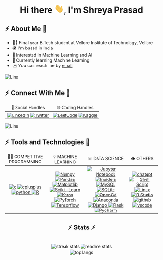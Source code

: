 <h1 align="center">Hi there <img src="https://raw.githubusercontent.com/ABSphreak/ABSphreak/master/gifs/Hi.gif" width="30">, I'm Shreya Prasad</h1>

## :zap: About Me 👧
- 👩‍💻 Final year B.Tech student at Vellore Institute of Technology, Vellore
- 🌍 I'm based in India
- 🚀 Interested in Machine Learning and AI     
- 🧠 Currently learning Machine Learning
- ✉️ You can reach me by [email](mailto:sp12554647@gmail.com)

![Line](https://user-images.githubusercontent.com/85225156/171937799-8fc9e255-9889-4642-9c92-6df85fb86e82.gif)

## :zap: Connect With Me 🤝
<table align="center">
  <thead align="center">
    <tr align="center">
      <td align="center">💌 Social Handles</td>
      <td align="center">🌐 Coding Handles</td>
    </tr>
  </thead>

  <tbody align="center">
    <tr align="center">
      <!-- Social Handles -->
      <td align="center">
        <!-- LinkedIn -->
        <a href="https://www.linkedin.com/in/shreya-prasad-749724230/"><img align="center" src="https://img.shields.io/badge/linkedin-%230077B5.svg?style=for-the-badge&logo=linkedin&logoColor=white" alt="LinkedIn" /></a>
        <!-- X -->
        <a href="https://x.com/prasad_shr37791"><img align="center" src="https://img.shields.io/badge/X-%23000000.svg?style=for-the-badge&logo=X&logoColor=white" alt="Twitter" /></a>
      </td>
      <!-- Coding Handles -->
      <td align="center">
        <!--Leetcode--> 
        <a href="https://leetcode.com/u/sp12554647/"><img align="center" src="https://img.shields.io/badge/LeetCode-000000?style=for-the-badge&logo=LeetCode&logoColor=#d16c06" alt="LeetCode" /></a>
        <!--Kaggle--> 
        <a href="https://www.kaggle.com/shreyaprasad21"><img align="center" src="https://img.shields.io/badge/Kaggle-035a7d?style=for-the-badge&logo=kaggle&logoColor=white" alt="Kaggle" /></a>
      </td>
    </tr>
  </tbody>
</table>

![Line](https://user-images.githubusercontent.com/85225156/171937799-8fc9e255-9889-4642-9c92-6df85fb86e82.gif)

## :zap: Tools and Technologies 🤖
<table align="center">
  <thead align="center">
    <tr align="center">
      <!-- Competitive Programming Skills -->
      <td align="center">👩‍💻 COMPETITIVE PROGRAMMING</td>
      <!-- Data Science Skills -->
      <td align="center">💡 MACHINE LEARNING</td>
      <!-- Web Development Skills -->
      <td align="center">📊 DATA SCIENCE</td>
      <!-- Other Skills -->
      <td align="center">👁️ OTHERS</td>
    </tr>
  </thead>

  <tbody align="center">
    <tr align="center">
      <!-- Competitive Programming Skills -->
      <td align="center">
        <!-- C -->
        <a href="https://www.cprogramming.com/" rel="noreferrer"> <img src="https://img.shields.io/badge/c-%2300599C.svg?style=for-the-badge&logo=c&logoColor=white" alt="c" /> </a>
        <!-- C++ -->
        <a href="https://www.w3schools.com/cpp/" rel="noreferrer"> <img src="https://img.shields.io/badge/c++-%2300599C.svg?style=for-the-badge&logo=c%2B%2B&logoColor=white" alt="cplusplus" /> </a>
        <!-- Python -->
        <a href="https://www.python.org" rel="noreferrer"> <img src="https://img.shields.io/badge/python-3670A0?style=for-the-badge&logo=python&logoColor=ffdd54" alt="python"/> </a>
        <!-- R -->
        <a href="https://www.r-project.org/" rel="noreferrer"> <img src="https://img.shields.io/badge/r-%23276DC3.svg?style=for-the-badge&logo=r&logoColor=white" alt="R"/> </a>
      </td>
      <!-- Machine Learning Skills -->
      <td align="center">
        <!-- Numpy -->
        <a href="https://numpy.org/" rel="noreferrer"> <img src="https://img.shields.io/badge/numpy-%23013243.svg?style=for-the-badge&logo=numpy&logoColor=white" alt="Numpy" /> </a>
        <!-- Pandas -->
        <a href="https://pandas.pydata.org/" rel="noreferrer"> <img src="https://img.shields.io/badge/pandas-%23150458.svg?style=for-the-badge&logo=pandas&logoColor=white" alt="Pandas" /> </a>
        <!-- Matplotlib -->
        <a href="https://matplotlib.org/" rel="noreferrer"> <img src="https://img.shields.io/badge/Matplotlib-%23ffffff.svg?style=for-the-badge&logo=Matplotlib&logoColor=black" alt="Matplotlib" /> </a>
        <!-- Scikit-Learn -->
        <a href="https://scikit-learn.org/stable/" rel="noreferrer"> <img src="https://img.shields.io/badge/scikit--learn-%23F7931E.svg?style=for-the-badge&logo=scikit-learn&logoColor=white" alt="Scikit-Learn" /> </a>
        <!-- Keras -->
        <a href="https://keras.io/" rel="noreferrer"> <img src="https://img.shields.io/badge/Keras-%23D00000.svg?style=for-the-badge&logo=Keras&logoColor=white" alt="Keras" /> </a>
        <!-- PyTorch -->
        <a href="https://pytorch.org/" rel="noreferrer"> <img src="https://img.shields.io/badge/PyTorch-%23EE4C2C.svg?style=for-the-badge&logo=PyTorch&logoColor=white" alt="PyTorch" /> </a>
        <!-- Tensorflow -->
        <a href="https://www.tensorflow.org/" rel="noreferrer"> <img src="https://img.shields.io/badge/TensorFlow-%23FF6F00.svg?style=for-the-badge&logo=TensorFlow&logoColor=white" alt="Tensorflow" /> </a>
      </td>
      <!-- Data Science Skills -->
      <td align="center">
        <!-- Jupyter Notebook -->
        <a href="https://jupyter.org/" rel="noreferrer"> <img src="https://img.shields.io/badge/jupyter-%23FA0F00.svg?style=for-the-badge&logo=jupyter&logoColor=white" alt="Jupyter Notebook" /> </a>
        <!-- Insiders -->
        <a href="https://insiders.vscode.dev/" rel="noreferrer"> <img src="https://img.shields.io/badge/VS%20Code%20Insiders-35b393.svg?style=for-the-badge&logo=visual-studio-code&logoColor=white" alt="Insiders" /> </a>
        <!-- SQL -->
        <a href="https://www.mysql.com/" rel="noreferrer"> <img src="https://img.shields.io/badge/mysql-4479A1.svg?style=for-the-badge&logo=mysql&logoColor=white" alt="MySQL" /> </a>
        <!-- SQLite -->
        <a href="https://www.sqlite.org/" rel="noreferrer"> <img src="https://img.shields.io/badge/sqlite-%2307405e.svg?style=for-the-badge&logo=sqlite&logoColor=white" alt="SQLite" /> </a>
        <!-- OpenCV -->
        <a href="https://opencv.org/" rel="noreferrer"> <img src="https://img.shields.io/badge/opencv-%23white.svg?style=for-the-badge&logo=opencv&logoColor=white" alt="OpenCV" /> </a>
        <!-- Anaconda -->
        <a href="https://www.anaconda.com/" rel="noreferrer"> <img src="https://img.shields.io/badge/Anaconda-%2344A833.svg?style=for-the-badge&logo=anaconda&logoColor=white" alt="Anaconda" /> </a>
        <!-- Django -->
        <a href="https://www.djangoproject.com/" rel="noreferrer"> <img src="https://img.shields.io/badge/django-%23092E20.svg?style=for-the-badge&logo=django&logoColor=white" alt="Django" /> </a>
        <!-- Flask -->
        <a href="https://flask.palletsprojects.com/en/3.0.x/" rel="noreferrer"> <img src="https://img.shields.io/badge/flask-%23000.svg?style=for-the-badge&logo=flask&logoColor=white" alt="Flask" /> </a>
        <!-- Pycharm -->
        <a href="https://www.jetbrains.com/pycharm/" rel="noreferrer"> <img src="https://img.shields.io/badge/pycharm-143?style=for-the-badge&logo=pycharm&logoColor=black&color=black&labelColor=green" alt="Pycharm" /> </a>
      </td>
      <!-- Other Skills -->
      <td align="center">
        <!-- ChatGPT -->
        <a href="https://chat.openai.com/" rel="noreferrer"> <img src="https://img.shields.io/badge/chatGPT-74aa9c?style=for-the-badge&logo=openai&logoColor=white" alt="chatgpt" /> </a>
        <!-- Shell Script -->
        <a href="https://www.shellscript.sh/" rel="noreferrer"> <img src="https://img.shields.io/badge/shell_script-%23121011.svg?style=for-the-badge&logo=gnu-bash&logoColor=white" alt="Shell Script" /> </a>
        <!-- Linux -->
        <a href="https://www.linux.org/" rel="noreferrer"> <img src="https://img.shields.io/badge/Linux-FCC624?style=for-the-badge&logo=linux&logoColor=black" alt="Linux" /> </a>
        <!-- R Studio -->
        <a href="https://posit.co/download/rstudio-desktop/" rel="noreferrer"> <img src="https://img.shields.io/badge/RStudio-4285F4?style=for-the-badge&logo=rstudio&logoColor=white" alt="R Studio" /> </a>
        <!-- GitHub -->
        <a href="https://github.com/" rel="noreferrer"> <img src="https://img.shields.io/badge/github-%23121011.svg?style=for-the-badge&logo=github&logoColor=white" alt="github" /> </a>
        <!-- VSCode -->
        <a href="https://code.visualstudio.com/" rel="noreferrer"> <img src="https://img.shields.io/badge/Visual%20Studio%20Code-0078d7.svg?style=for-the-badge&logo=visual-studio-code&logoColor=white" alt="vscode" /> </a>
      </td>
    </tr>
  </tbody>
</table>


<h2 align="center">⚡ Stats ⚡</h2>
<br>
<div align=center>
  <img width=390 src="https://github-readme-streak-stats-salesp07.vercel.app/?user=Shreyaprasad21&count_private=true&theme=react&border_radius=10" alt="streak stats"/>
  <img width=390 src="https://github-readme-stats-salesp07.vercel.app/api?username=Shreyaprasad21&count_private=true&show_icons=true&theme=react&rank_icon=github&border_radius=10" alt="readme stats" />
  <br/>
  <img width=325 align="center" src="https://github-readme-stats-Shreyaprasad21.vercel.app/api/top-langs/?username=Shreyaprasad21&hide=HTML&langs_count=8&layout=compact&theme=react&border_radius=10&size_weight=0.5&count_weight=0.5&exclude_repo=github-readme-stats" alt="top langs" />
</div>

<br/><br/>
